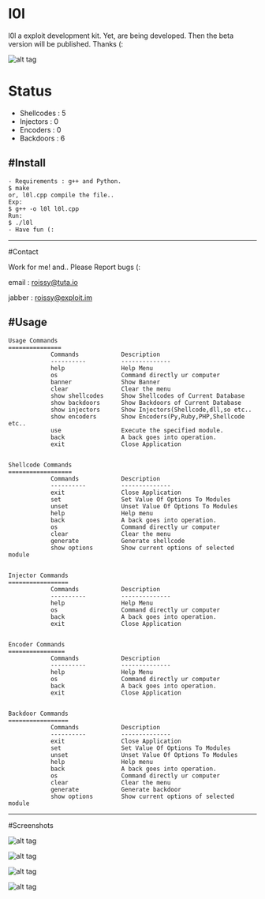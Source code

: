 # l0l

l0l a exploit development kit. Yet, are being developed. Then the beta version will be published. Thanks (:

![alt tag](http://i.hizliresim.com/QQl1oV.gif)
 
# Status

- Shellcodes : 5
- Injectors  : 0
- Encoders   : 0
- Backdoors : 6
 
 
#Install
-----
	- Requirements : g++ and Python.
    $ make 
    or, l0l.cpp compile the file..
    Exp:
    $ g++ -o l0l l0l.cpp
    Run:
    $ ./l0l
	- Have fun (:
    
-----

#Contact

Work for me! and.. Please Report bugs (:

email : roissy@tuta.io 

jabber : roissy@exploit.im


#Usage
-----

	Usage Commands
	===============
	            Commands            Description
	            ----------          --------------
	            help                Help Menu
	            os                  Command directly ur computer
	            banner              Show Banner
	            clear               Clear the menu
	            show shellcodes     Show Shellcodes of Current Database
	            show backdoors      Show Backdoors of Current Database
	            show injectors      Show Injectors(Shellcode,dll,so etc..
	            show encoders       Show Encoders(Py,Ruby,PHP,Shellcode etc..
	            use                 Execute the specified module.
	            back                A back goes into operation.
	            exit                Close Application
	

	Shellcode Commands
	==================
				Commands            Description
				----------          --------------
				exit                Close Application
				set                 Set Value Of Options To Modules
				unset               Unset Value Of Options To Modules
				help                Help menu
				back                A back goes into operation.
				os                  Command directly ur computer
				clear               Clear the menu
				generate            Generate shellcode
				show options        Show current options of selected module
	
	            
	Injector Commands
	=================
	            Commands            Description
	            ----------          --------------
	            help                Help Menu
	            os                  Command directly ur computer
	            back                A back goes into operation.
	            exit                Close Application
	            
	            
	Encoder Commands
	================
	            Commands            Description
	            ----------          --------------
	            help                Help Menu
	            os                  Command directly ur computer
	            back                A back goes into operation.
	            exit                Close Application
	            
	            
	Backdoor Commands
	=================
	            Commands            Description
	            ----------          --------------
	            exit                Close Application
	            set                 Set Value Of Options To Modules
	            unset               Unset Value Of Options To Modules
	            help                Help menu
	            back                A back goes into operation.
	            os                  Command directly ur computer
	            clear               Clear the menu
	            generate            Generate backdoor
	            show options        Show current options of selected module
	            
    
-----

#Screenshots

![alt tag](http://i.hizliresim.com/yVMBXk.png)

![alt tag](http://i.hizliresim.com/oEgbo9.png)

![alt tag](http://i.hizliresim.com/40gEXA.png)

![alt tag](http://i.hizliresim.com/gX5kg0.png)
